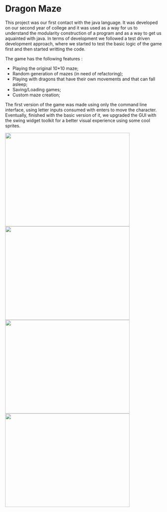 # Dragon Maze

This project was our first contact with the java language. It was developed on our second year of college and it was used as a way for us to understand the modularity construction of a program and as a way to get us aquainted with java. In terms of development we followed a test driven development approach, where we started to test the basic logic of the game first and then started writting the code. 

The game has the following features :

* Playing the original 10*10 maze;
* Random generation of mazes (in need of refactoring);
* Playing with dragons that have their own movements and that can fall asleep;
* Saving/Loading games;
* Custom maze creation;

The first version of the game was made using only the command line interface, using letter inputs consumed with enters to move the character. Eventually, finished with the basic version of it, we upgraded the GUI with the swing widget toolkit for a better visual experience using some cool sprites. 

<img src="https://dl.dropboxusercontent.com/u/15655441/11414438_985068708210961_70887989_n.jpg" width="400" height="300" />
<img src="https://dl.dropboxusercontent.com/u/15655441/11117631_985069684877530_1311019308_n.jpg" width="400" height="300" />
<img src="https://dl.dropboxusercontent.com/u/15655441/11354698_985069774877521_1093141332_n.jpg" width="400" height="300" />
<img src="https://dl.dropboxusercontent.com/u/15655441/11297931_985071314877367_2024407706_n.jpg" width="400" height="300" />

